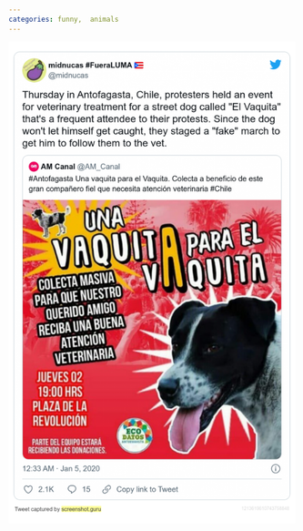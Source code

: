 ```yaml
---
categories: funny,  animals
---
```


![elvaquita](https://raw.githubusercontent.com/muneer78/muneer78.github.io/master/images/vaquito.png)



